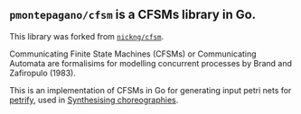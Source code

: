## `pmontepagano/cfsm` is a CFSMs library in Go.

This library was forked from [`nickng/cfsm`](https://github.com/nickng/cfsm).

Communicating Finite State Machines (CFSMs) or Communicating Automata are
formalisims for modelling concurrent processes by Brand and Zafiropulo (1983).

This is an implementation of CFSMs in Go for generating input petri nets for
[petrify](http://www.cs.upc.edu/~jordicf/petrify/), used in
[Synthesising choreographies](http://mrg.doc.ic.ac.uk/publications/from-communicating-machines-to-graphical-choreographies/).
